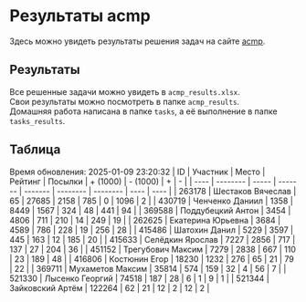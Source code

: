 # Результаты acmp
Здесь можно увидеть результаты решения задач на сайте [acmp](https://acmp.ru). 

## Результаты
Все решенные задачи можно увидеть в `acmp_results.xlsx`.   
Свои результаты можно посмотреть в папке `acmp_results`.  
Домашняя работа написана в папке `tasks`, а её выполнение в папке `tasks_results`.

## Таблица
Время обновления: 2025-01-09 23:20:32
| ID   | Участник | Место | Рейтинг | Посылки | + (1000) | - (1000) | +    | -    |
| ---- | -------- | ----- | ------- | ------- | -------- | -------- | ---- | ---- |
| 263178 | Шестаков Вячеслав | 65 | 27685 | 2158 | 785 | 0 | 1096 | 2 |
| 430719 | Ченченко Даниил | 1358 | 8449 | 1567 | 324 | 48 | 441 | 94 |
| 369588 | Поддубецкий Антон | 3454 | 4806 | 711 | 210 | 14 | 249 | 19 |
| 262625 | Екатерина Юрьевна | 3684 | 4589 | 786 | 228 | 19 | 256 | 28 |
| 415486 | Шатохин Данил | 5229 | 3597 | 445 | 163 | 12 | 185 | 20 |
| 415633 | Селёдкин Ярослав | 7227 | 2856 | 717 | 137 | 27 | 204 | 36 |
| 451152 | Трегубович Максим | 7279 | 2838 | 667 | 110 | 23 | 189 | 48 |
| 416806 | Костюнин Егор | 18230 | 1232 | 276 | 65 | 21 | 79 | 22 |
| 369711 | Мухаметов Максим | 35814 | 574 | 159 | 32 | 4 | 56 | 7 |
| 521330 | Лысенко Георгий | 74518 | 187 | 28 | 6 | 1 | 9 | 1 |
| 521344 | Зайковский Артём | 122264 | 62 | 21 | 12 | 2 | 12 | 2 |
